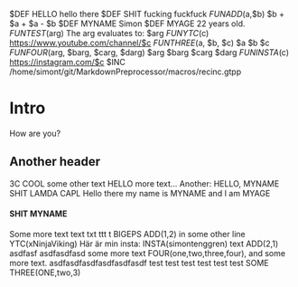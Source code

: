 $DEF HELLO                               hello there
$DEF SHIT                                fucking fuckfuck
$FUN ADD($a,$b)                          $b + $a + $a - $b
$DEF MYNAME                              Simon
$DEF MYAGE                               22 years old.
$FUN TEST($arg)                          The arg evaluates to: $arg
$FUN YTC($c)                             https://www.youtube.com/channel/$c
$FUN THREE($a, $b, $c)                   $a $b $c
$FUN FOUR($arg, $barg, $carg, $darg)     $arg $barg $carg $darg
$FUN INSTA($c)                           https://instagram.com/$c
$INC /home/simont/git/MarkdownPreprocessor/macros/recinc.gtpp
# Intro
How are you?


## Another header
3C
COOL
some other text
HELLO
more text...
Another: HELLO, MYNAME
SHIT
LAMDA
CAPL
Hello there my name is MYNAME and I am MYAGE

#### SHIT MYNAME
Some more text
text
txt
ttt
t BIGEPS
ADD(1,2) in some other line
YTC(xNinjaViking)
Här är min insta: INSTA(simontenggren)
text ADD(2,1)
asdfasf asdfasdfasd
some more text FOUR(one,two,three,four), and some more text.
asdfasdfasdfasdfasdfasdf
test
test
test
test
test
test
SOME
THREE(ONE,two,3)
